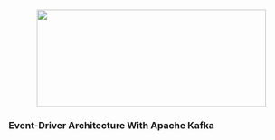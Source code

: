 <h1 align="center">
<img src="https://www.seekpng.com/png/full/70-704617_white-on-transparent-kafka-logo-svg.png" width="405" height="172">
</h1>

### Event-Driver Architecture With Apache Kafka


